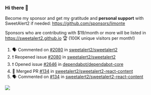 ### Hi there 👋

Become my sponsor and get my gratitude and **personal support** with SweetAlert2 if needed: https://github.com/sponsors/limonte

Sponsors who are contributing with $19/month or more will be listed in https://sweetalert2.github.io 🏆 (100K unique visitors per month!)

<!--START_SECTION:activity-->
1. 🗣 Commented on [#2080](https://github.com/sweetalert2/sweetalert2/issues/2080) in [sweetalert2/sweetalert2](https://github.com/sweetalert2/sweetalert2)
2. ❗️ Reopened issue [#2080](https://github.com/sweetalert2/sweetalert2/issues/2080) in [sweetalert2/sweetalert2](https://github.com/sweetalert2/sweetalert2)
3. ❗️ Opened issue [#2646](https://github.com/dependabot/dependabot-core/issues/2646) in [dependabot/dependabot-core](https://github.com/dependabot/dependabot-core)
4. 🎉 Merged PR [#134](https://github.com/sweetalert2/sweetalert2-react-content/pull/134) in [sweetalert2/sweetalert2-react-content](https://github.com/sweetalert2/sweetalert2-react-content)
5. 🗣 Commented on [#134](https://github.com/sweetalert2/sweetalert2-react-content/issues/134) in [sweetalert2/sweetalert2-react-content](https://github.com/sweetalert2/sweetalert2-react-content)
<!--END_SECTION:activity-->

![](https://github-readme-stats.vercel.app/api?username=limonte&theme=vue&show_icons=true)

